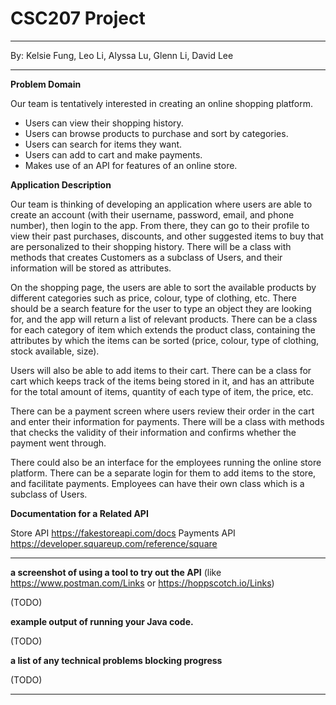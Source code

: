 # CSC207 Project 
***
By: Kelsie Fung, Leo Li, Alyssa Lu, Glenn Li, David Lee
***

**Problem Domain**

Our team is tentatively interested in creating an online shopping platform.
* Users can view their shopping history.
* Users can browse products to purchase and sort by categories.
* Users can search for items they want.
* Users can add to cart and make payments.
* Makes use of an API for features of an online store.


**Application Description**

Our team  is thinking of developing an application where users are able to create
an account (with their username, password, email, and phone number), then login to the app. 
From there, they can go to their profile to view their past purchases, discounts, and 
other suggested items to buy that are personalized to their shopping history. 
There will be a class with methods that creates Customers as a subclass of Users, 
and their information will be stored as attributes.

On the shopping page, the users are able to sort the available products by different categories 
such as price, colour, type of clothing, etc. There should be a search feature for the user to type an 
object they are looking for, and the app will return a list of relevant products.
There can be a class for each category of item which extends the product class, containing the attributes 
by which the items can be sorted (price, colour, type of clothing, stock available, size).

Users will also be able to add items to their cart. 
There can be a class for cart which keeps track of the items being stored in it, 
and has an attribute for the total amount of items, quantity of each type of item,
the price, etc.

There can be a payment screen where users review their order in the cart and enter their information for payments.
There will be a class with methods that checks the validity of their information and 
confirms whether the payment went through.

There could also be an interface for the employees running the online store platform. 
There can be a separate login for them to add items to the store, and facilitate payments.
Employees can have their own class which is a subclass of Users.

**Documentation for a Related API**

Store API
https://fakestoreapi.com/docs
Payments API
https://developer.squareup.com/reference/square

***

**a screenshot of using a tool to try out the API**
(like https://www.postman.com/Links or https://hoppscotch.io/Links)

(TODO)

**example output of running your Java code.**

(TODO)

**a list of any technical problems blocking progress**

(TODO)

***

